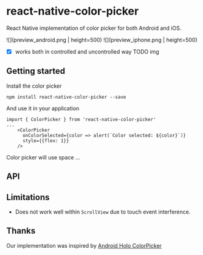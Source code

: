 # react-native-color-picker

React Native implementation of color picker for both Android and iOS.

![](preview_android.png | height=500)
![](preview_iphone.png | height=500)

* [x] works both in controlled and uncontrolled way
TODO img

## Getting started
Install the color picker
```
npm install react-native-color-picker --save
```
And use it in your application
```
import { ColorPicker } from 'react-native-color-picker'
...
    <ColorPicker
      onColorSelected={color => alert(`Color selected: ${color}`)}
      style={{flex: 1}}
    />
```
Color picker will use space ...

## API

## Limitations
* Does not work well within `ScrollView` due to touch event interference.

## Thanks
Our implementation was inspired by [Android Holo ColorPicker](https://github.com/LarsWerkman/HoloColorPicker)
